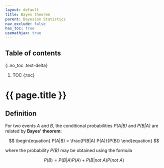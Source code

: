 ```yaml
---
layout: default
title: Bayes theorem
parent: Bayesian Statistics
nav_exclude: false
has_toc: true
usemathjax: true
---
```


## Table of contents
{:.no_toc .text-delta}

1. TOC
{:toc}

# {{ page.title }}

## Definition

For two events *A* and *B*, the conditional probabilities *P(A\|B)* and *P(B\|A)* are related by **Bayes' theorem**:

$$
\begin{equation}
P(A|B) = \frac{P(B|A) P(A)}{P(B)}
\end{equation}
$$

where the probability *P(B)* may be obtained using the formula

$$
\begin{equation}
P(B) = P(B|A) P(A) + P(B|\textit{not }A) P(\textit{not }A)
\end{equation}
$$
